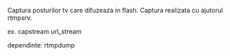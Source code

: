 Captura posturilor tv care difuzeaza in flash.
Captura realizata cu ajutorul rtmpsrv.

ex. capstream url_stream

dependinte:
rtmpdump
